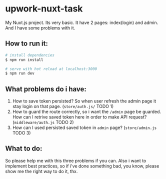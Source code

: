 # upwork-nuxt-task

My Nuxt.js project. Its very basic. It have 2 pages: index(login) and admin. And I have some problems with it.

## How to run it:

``` bash
# install dependencies
$ npm run install

# serve with hot reload at localhost:3000
$ npm run dev

```

## What problems do i have:

1. How to save token persisted? So when user refresh the admin page it stay login on that page. (`store/auth.js/` TODO 1)
2. How to guard the route correctly, so i want the `/admin` page be guarded. How can I retrive saved token here in order to make API request? (`middleware/auth.js` TODO 2)
3. How can I used persisted saved token in `admin` page? (`store/admin.js` TODO 3)

## What to do:
So please help me with this three problems if you can. Also i want to implement best practices, so if i've done something bad, you know, please show me the right way to do it, thx.
